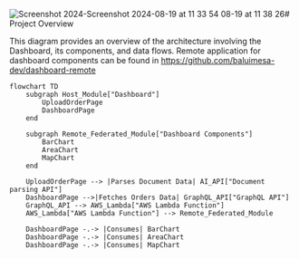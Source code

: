 ![Screenshot 2024-![Screenshot 2024-08-19 at 11 33 54](https://github.com/user-attachments/assets/b4cbe0ab-88bc-47a5-b6d4-0ec46c1d1178)
08-19 at 11 38 26](https://github.com/user-attachments/assets/c9e3c4ea-49c6-4ab0-ac70-38b30d81bc5a)# Project Overview


This diagram provides an overview of the architecture involving the Dashboard, its components, and data flows.
Remote application for dashboard components can be found in https://github.com/baluimesa-dev/dashboard-remote

```mermaid
flowchart TD
    subgraph Host_Module["Dashboard"]
        UploadOrderPage
        DashboardPage
    end

    subgraph Remote_Federated_Module["Dashboard Components"]
        BarChart
        AreaChart
        MapChart
    end

    UploadOrderPage --> |Parses Document Data| AI_API["Document parsing API"]
    DashboardPage -->|Fetches Orders Data| GraphQL_API["GraphQL API"]
    GraphQL_API --> AWS_Lambda["AWS Lambda Function"]
    AWS_Lambda["AWS Lambda Function"] --> Remote_Federated_Module

    DashboardPage -.-> |Consumes| BarChart
    DashboardPage -.-> |Consumes| AreaChart
    DashboardPage -.-> |Consumes| MapChart


  
